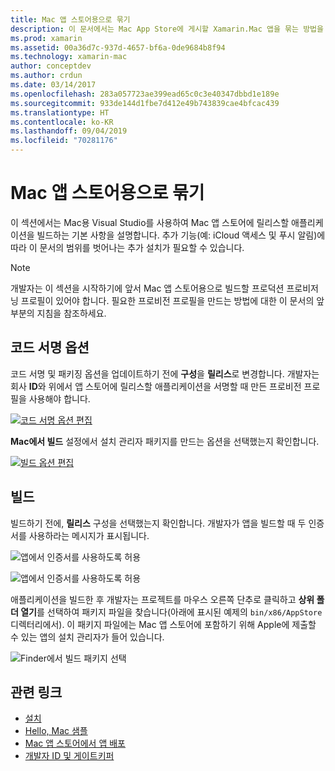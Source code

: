 ```yaml
---
title: Mac 앱 스토어용으로 묶기
description: 이 문서에서는 Mac App Store에 게시할 Xamarin.Mac 앱을 묶는 방법을 설명합니다. 코드 서명 옵션 및 빌드를 설명합니다.
ms.prod: xamarin
ms.assetid: 00a36d7c-937d-4657-bf6a-0de9684b8f94
ms.technology: xamarin-mac
author: conceptdev
ms.author: crdun
ms.date: 03/14/2017
ms.openlocfilehash: 283a057723ae399ead65c0c3e40347dbbd1e189e
ms.sourcegitcommit: 933de144d1fbe7d412e49b743839cae4bfcac439
ms.translationtype: HT
ms.contentlocale: ko-KR
ms.lasthandoff: 09/04/2019
ms.locfileid: "70281176"
---
```

# <a name="bundling-for-the-mac-app-store"></a>Mac 앱 스토어용으로 묶기

이 섹션에서는 Mac용 Visual Studio를 사용하여 Mac 앱 스토어에 릴리스할 애플리케이션을 빌드하는 기본 사항을 설명합니다. 추가 기능(예: iCloud 액세스 및 푸시 알림)에 따라 이 문서의 범위를 벗어나는 추가 설치가 필요할 수 있습니다.

> [!NOTE]
> 개발자는 이 섹션을 시작하기에 앞서 Mac 앱 스토어용으로 빌드할 프로덕션 프로비저닝 프로필이 있어야 합니다. 필요한 프로비전 프로필을 만드는 방법에 대한 이 문서의 앞부분의 지침을 참조하세요.

## <a name="code-signing-options"></a>코드 서명 옵션

코드 서명 및 패키징 옵션을 업데이트하기 전에 **구성**을 **릴리스**로 변경합니다. 개발자는 회사 **ID**와 위에서 앱 스토어에 릴리스할 애플리케이션을 서명할 때 만든 프로비전 프로필을 사용해야 합니다.

 [![코드 서명 옵션 편집](bundling-images/config02.png "코드 서명 옵션 편집")](bundling-images/config02-large.png#lightbox)

**Mac에서 빌드** 설정에서 설치 관리자 패키지를 만드는 옵션을 선택했는지 확인합니다.

[![빌드 옵션 편집](bundling-images/config03.png "빌드 옵션 편집")](bundling-images/config03-large.png#lightbox)

## <a name="build"></a>빌드

빌드하기 전에, **릴리스** 구성을 선택했는지 확인합니다. 개발자가 앱을 빌드할 때 두 인증서를 사용하라는 메시지가 표시됩니다.

 ![앱에서 인증서를 사용하도록 허용](bundling-images/image62.png "앱에서 인증서를 사용하도록 허용")

 ![앱에서 인증서를 사용하도록 허용](bundling-images/image63.png "앱에서 인증서를 사용하도록 허용")

애플리케이션을 빌드한 후 개발자는 프로젝트를 마우스 오른쪽 단추로 클릭하고 **상위 폴더 열기**를 선택하여 패키지 파일을 찾습니다(아래에 표시된 예제의 `bin/x86/AppStore` 디렉터리에서).  이 패키지 파일에는 Mac 앱 스토어에 포함하기 위해 Apple에 제출할 수 있는 앱의 설치 관리자가 들어 있습니다.

 ![Finder에서 빌드 패키지 선택](bundling-images/image64.png "Finder에서 빌드 패키지 선택")


## <a name="related-links"></a>관련 링크

- [설치](/visualstudio/mac/installation/)
- [Hello, Mac 샘플](~/mac/get-started/hello-mac.md)
- [Mac 앱 스토어에서 앱 배포](https://developer.apple.com/devcenter/mac/checklist/)
- [개발자 ID 및 게이트키퍼](https://developer.apple.com/resources/developer-id/)
